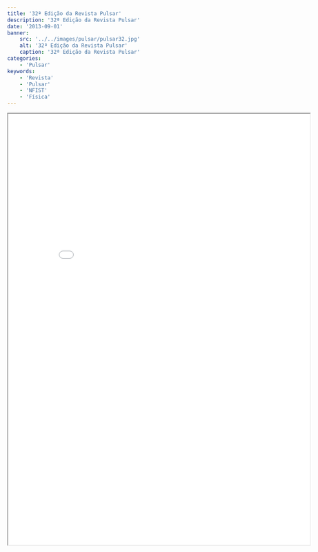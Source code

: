 ```yaml
---
title: '32ª Edição da Revista Pulsar'
description: '32ª Edição da Revista Pulsar'
date: '2013-09-01'
banner:
    src: '../../images/pulsar/pulsar32.jpg'
    alt: '32ª Edição da Revista Pulsar'
    caption: '32ª Edição da Revista Pulsar'
categories:
    - 'Pulsar'
keywords:
    - 'Revista'
    - 'Pulsar'
    - 'NFIST'
    - 'Física'
---
```


<iframe width="700" height="1000" src="../../pulsar/pulsar32.pdf"></iframe>
